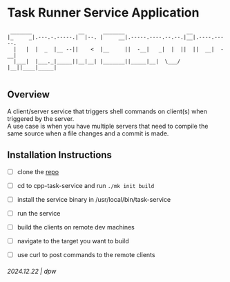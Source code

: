 # Task Runner Service Application

```
 _______               __      _______                    __             
|_     _|.---.-.-----.|  |--. |     __|.-----.----.--.--.|__|.----.-----.
  |   |  |  _  |__ --||    <  |__     ||  -__|   _|  |  ||  ||  __|  -__|
  |___|  |___._|_____||__|__| |_______||_____|__|  \___/ |__||____|_____|
                                                                         
```

## Overview

A client/server service that triggers shell commands on client(s) when triggered by the server.  
A use case is when you have multiple servers that need to compile the same source when a file changes and a commit is made.

## Installation Instructions

* [ ] clone the [repo](https://github.com/darrylwest/cpp-task-service.git) 
* [ ] cd to cpp-task-service and run `./mk init build`
* [ ] install the service binary in /usr/local/bin/task-service
* [ ] run the service
* [ ] build the clients on remote dev machines
* [ ] navigate to the target you want to build
* [ ] use curl to post commands to the remote clients


###### 2024.12.22 | dpw
